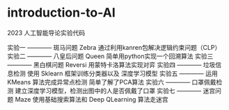 # introduction-to-AI
2023 人工智能导论实验代码

实验一 ———— 斑马问题 Zebra 通过利用kanren包解决逻辑约束问题（CLP）
实验二 ———— 八皇后问题 Queen 简单用python实现一个回溯算法
实验三 ———— 黑白棋问题 Reversi 用蒙特卡洛算法实现对弈
实验四 ———— 垃圾信息检测 使用 Sklearn 框架训练分类器以及 深度学习模型 
实验五 ———— 运用 KMeans 算法完成异常点检测 简单了解了PCA算法
实验六 ———— 口罩佩戴检测 建立深度学习模型，检测出图中的人是否佩戴了口罩
实验七 ———— 迷宫问题 Maze 使用基础搜索算法和 Deep QLearning 算法走迷宫
